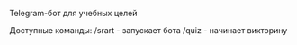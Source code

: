 Telegram-бот для учебных целей

Доступные команды:
/srart - запускает бота
/quiz - начинает викторину
